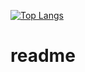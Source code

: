 [![Top Langs](https://github-readme-stats.vercel.app/api/top-langs/?username=iremkrkaplan)](https://github.com/yourusername/github-readme-stats)


# readme
